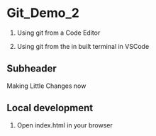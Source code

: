 # Git_Demo_2

1. Using git from a Code Editor 

2. Using git from the in built terminal in VSCode 

## Subheader 

Making Little Changes now 

## Local development 

1. Open index.html in your browser 

